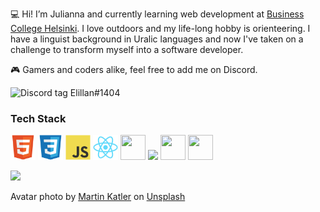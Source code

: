 💻 Hi! I’m Julianna and currently learning web development at [Business College Helsinki](https://en.bc.fi/). I love outdoors and my life-long hobby is orienteering. I have a linguist background in Uralic languages and now I've taken on a challenge to transform myself into a software developer.

<!--<img src="https://img.shields.io/badge/Discord-Elillan%231404-%235865F2"/>-->
🎮 Gamers and coders alike, feel free to add me on Discord.  

![Discord tag Elillan#1404](https://dcbadge.vercel.app/api/shield/146682053314871297?style=flat-square)

### Tech Stack

<a href="https://developer.mozilla.org/en-US/docs/Web/HTML" target="_blank"><img src="https://raw.githubusercontent.com/devicons/devicon/master/icons/html5/html5-original.svg" alt="HTML5 icon" width=40 height=40></a>
<a href="https://developer.mozilla.org/en-US/docs/Web/CSS" target="_blank"><img src="https://raw.githubusercontent.com/devicons/devicon/master/icons/css3/css3-original.svg" alt="CSS3 icon" width=40 height=40></a>
<a href="https://developer.mozilla.org/en-US/docs/Web/javascript" target="_blank"><img src="https://raw.githubusercontent.com/devicons/devicon/master/icons/javascript/javascript-original.svg" alt="JavaScript icon" width=40 height=40></a>
<a href="https://react.dev/" target="_blank"><img src="https://raw.githubusercontent.com/devicons/devicon/1119b9f84c0290e0f0b38982099a2bd027a48bf1/icons/react/react-original.svg" alt="Reactjs icon" width=40 height=40></a>
<a href="https://www.php.net/" target="_blank"><img src="https://cdn.jsdelivr.net/gh/devicons/devicon/icons/php/php-plain.svg" width=40 height=40></a>
<a href="https://symfony.com/" target="_blank"><img src="https://img.shields.io/badge/Symfony-000000?style=for-the-badge&logo=Symfony&logoColor=white"/></a>
<a href="https://www.drupal.org/" target="_blank"><img src="https://cdn.jsdelivr.net/gh/devicons/devicon/icons/drupal/drupal-original-wordmark.svg" width=40 height=40 /></a>
<a href="https://www.mysql.com/" target="_blank"><img src="https://cdn.jsdelivr.net/gh/devicons/devicon/icons/mysql/mysql-original-wordmark.svg" width=40 height=40 /></a>

<!--
### My Github Stats

<img src="https://github-readme-stats.vercel.app/api?username=julilan&hide=contribs&count_private=true&show_icons=true&theme=react&hide_title=true&rank_icon=github&text_bold=false&line_height=25">-->
<img src="https://github-readme-stats.vercel.app/api/top-langs/?username=julilan&theme=react&hide=Dockerfile&layout=compact">

Avatar photo by <a href="https://unsplash.com/@martinkatler?utm_content=creditCopyText&utm_medium=referral&utm_source=unsplash">Martin Katler</a> on <a href="https://unsplash.com/photos/brown-tabby-cat-t1uTkCsw-_o?utm_content=creditCopyText&utm_medium=referral&utm_source=unsplash">Unsplash</a>
